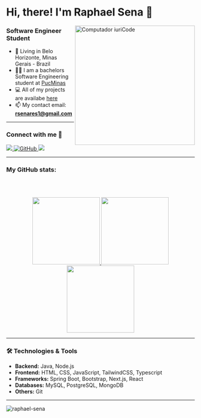 # Hi, there! I'm Raphael Sena 🤙

<img src="https://raw.githubusercontent.com/MicaelliMedeiros/micaellimedeiros/master/image/computer-illustration.png" min-width="320px" max-width="320px" width="320px" align="right" alt="Computador iuriCode">

### Software Engineer Student
- 📍 Living in Belo Horizonte, Minas Gerais - Brazil
- 👨‍🎓 I am a bachelors Software Engineering student at [PucMinas](https://www.pucminas.br/unidade/praca-da-liberdade/ensino/graduacao/Paginas/Engenharia-de-Software.aspx)
- 💻 All of my projects are availabe [here](https://github.com/raphael-sena?tab=repositories)
- 📫 My contact email: **rsenares1@gmail.com**

---

### Connect with me 🤝
  <a href="https://www.linkedin.com/in/raphael-sena/" target="_blank">
    <img src="https://custom-icon-badges.demolab.com/badge/LinkedIn-0A66C2?logo=linkedin-white&logoColor=white">
  </a>
  <a href="https://github.com/raphael-sena/raphael-sena/">
    <img src="https://img.shields.io/badge/GitHub-%23121011.svg?logo=github&logoColor=white" alt="GitHub"/>
  </a>
  <a href="https://raphaelsena.com" target="_blank">
    <img src="https://img.shields.io/badge/Personal-Website-black"/>
  </a>


---

###  My GitHub stats:
<br></br>
<div align="center">
  <a href="https://github.com/raphael-sena/">
     <img height="180em" src="https://github-readme-stats.vercel.app/api/top-langs/?username=raphael-sena&layout=compact&hide_border=true&bg_color=FFFFFF&title_color=6C757D&text_color=6C757D"/>
  </a>
  <a href="https://github.com/raphael-sena/">
     <img height="180em" src="https://github-readme-stats.vercel.app/api?username=raphael-sena&show_icons=true&line_height=20&title_color=6C757D&icon_color=6C757D&text_color=6C757D&bg_color=FFFFFF"/>
  </a>
  <a href="https://github.com/raphael-sena/">
    <img height="180em" src="http://github-profile-summary-cards.vercel.app/api/cards/profile-details?username=raphael-sena&show_icons=true&line_height=20&title_color=6C757D&icon_color=6C757D&text_color=6C757D&bg_color=FFFFFF"/>
  </a>
</div>

---

### 🛠️ Technologies & Tools
- **Backend:** Java, Node.js
- **Frontend:** HTML, CSS, JavaScript, TailwindCSS, Typescript
- **Frameworks:** Spring Boot, Bootstrap, Next.js, React
- **Databases:** MySQL, PostgreSQL, MongoDB
- **Others:** Git

---

<div align="left"> 
  <img src="https://komarev.com/ghpvc/?username=raphael-sena&label=Profile%20views&color=0e75b6&style=flat" alt="raphael-sena" /> 
</div>
          

